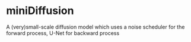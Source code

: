 # miniDiffusion
A (very)small-scale diffusion model which uses a noise scheduler for the forward process, U-Net for backward process
